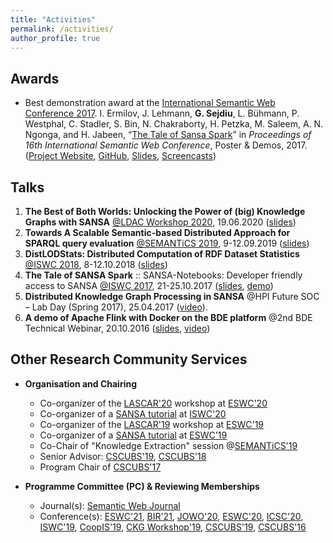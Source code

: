 ```yaml
---
title: "Activities"
permalink: /activities/
author_profile: true
---
```


## Awards

* Best demonstration award at the [International Semantic Web Conference 2017](https://iswc2017.semanticweb.org/).
I. Ermilov, J. Lehmann, **G. Sejdiu**, L. Bühmann, P. Westphal, C. Stadler, S. Bin, N. Chakraborty, H. Petzka, M. Saleem, A. N. Ngonga, and H. Jabeen, “[The Tale of Sansa Spark](http://jens-lehmann.org/files/2017/iswc_pd_sansa.pdf)” in _Proceedings of 16th International Semantic Web Conference_, Poster & Demos, 2017. ([Project Website](http://sansa-stack.net/), [GitHub](https://github.com/SANSA-Stack), [Slides](https://www.slideshare.net/GezimSejdiu/the-tale-of-sansa-spark-iswc-2017-demo), [Screencasts](https://www.youtube.com/watch?v=aHCoWmzUJlE&t=2s))


## Talks

1. **The Best of Both Worlds: Unlocking the Power of (big) Knowledge Graphs with SANSA** [@LDAC Workshop 2020](http://linkedbuildingdata.net/ldac2020/), 19.06.2020 ([slides](https://www.slideshare.net/GezimSejdiu/the-best-of-both-worlds-unlocking-the-power-of-big-knowledge-graphs-with-sansa-ldac-workshop-2020-talk))
1. **Towards A Scalable Semantic-based Distributed Approach for SPARQL query evaluation** [@SEMANTiCS 2019](https://2019.semantics.cc/), 9-12.09.2019 ([slides](https://www.slideshare.net/GezimSejdiu/towards-a-scalable-semanticbased-distributed-approach-for-sparql-query-evaluation-semantics-2019-talk))
1. **DistLODStats: Distributed Computation of RDF Dataset Statistics** [@ISWC 2018](http://iswc2018.semanticweb.org/), 8-12.10.2018 ([slides](https://www.slideshare.net/GezimSejdiu/distlodstats-distributed-computation-of-rdf-dataset-statistics-iswc-2018-talk))
1. **The Tale of SANSA Spark** :: SANSA-Notebooks: Developer friendly access to SANSA  [@ISWC 2017](https://iswc2017.semanticweb.org/), 21-25.10.2017 ([slides](https://www.slideshare.net/GezimSejdiu/the-tale-of-sansa-spark-iswc-2017-demo), [demo](https://youtu.be/aHCoWmzUJlE))
1. **Distributed Knowledge Graph Processing in SANSA**  @HPI Future SOC – Lab Day (Spring 2017), 25.04.2017 ([video](http://www.tele-task.de/archive/video/html5/32700/)).
1. **A demo of Apache Flink with Docker on the BDE platform** @2nd BDE Technical Webinar, 20.10.2016 ([slides](https://docs.google.com/presentation/d/1SGnIgtTXPzGbyImmq4NnsYN36U8h5jA3J5RQvE0rVsI/edit#slide=id.p3!), [video](https://www.youtube.com/watch?v=1zHIhFDDdCg&feature=youtu.be))

## Other Research Community Services

  * **Organisation and Chairing**
    * Co-organizer of the [LASCAR'20](http://lascar.sda.tech/) workshop at [ESWC'20](https://2020.eswc-conferences.org/)
    * Co-organizer of a [SANSA tutorial](http://sansa-stack.net/iswc2020-tutorial/) at [ISWC'20](https://iswc2020.semanticweb.org/)
    * Co-organizer of the [LASCAR'19](http://lascar.sda.tech/) workshop at [ESWC'19](https://2019.eswc-conferences.org/)
    * Co-organizer of a [SANSA tutorial](http://sansa-stack.net/eswc2019-tutorial) at [ESWC'19](https://2019.eswc-conferences.org/)
    * Co-Chair of "Knowledge Extraction" session @[SEMANTiCS'19](https://2019.semantics.cc/)
    * Senior Advisor: [CSCUBS'19](http://cscubs.cs.uni-bonn.de/2019/), [CSCUBS'18](http://cscubs.cs.uni-bonn.de/2018/)
    * Program Chair of [CSCUBS'17](http://cscubs.cs.uni-bonn.de/2017/)
  
  * **Programme Committee (PC) & Reviewing Memberships**
    * Journal(s): [Semantic Web Journal](http://semantic-web-journal.net/)
    * Conference(s): [ESWC'21](https://2021.eswc-conferences.org/), [BIR'21](https://bir2021.omilab.org/home), [JOWO'20](https://www.iaoa.org/jowo/2020/index.html), [ESWC'20](https://2020.eswc-conferences.org/), [ICSC'20](https://www.ieee-icsc.org/), [ISWC'19](https://iswc2019.semanticweb.org/), [CoopIS'19](http://www.otmconferences.org/index.php/conferences/coopis19), [CKG Workshop'19](https://wiki.foodmedy.com/index.php/CKG2019), [CSCUBS'19](http://cscubs.cs.uni-bonn.de/2019/), [CSCUBS'16](http://cscubs.cs.uni-bonn.de/2016/)

  
